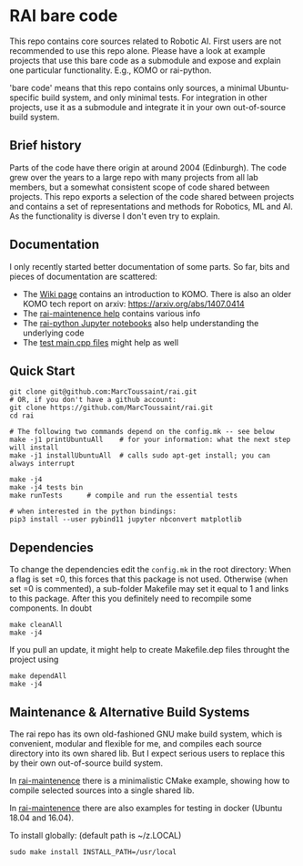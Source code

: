 # RAI bare code

This repo contains core sources related to Robotic AI. First users are
not recommended to use this repo alone.  Please have a look at example
projects that use this bare code as a submodule and expose and explain
one particular functionality. E.g., KOMO or rai-python.

'bare code' means that this repo contains only sources, a minimal
Ubuntu-specific build system, and only minimal tests. For integration
in other projects, use it as a submodule and integrate it in your own
out-of-source build system.

## Brief history

Parts of the code have there origin at around 2004 (Edinburgh). The
code grew over the years to a large repo with many projects from all
lab members, but a somewhat consistent scope of code shared between
projects. This repo exports a selection of the code shared between
projects and contains a set of representations and methods for
Robotics, ML and AI. As the functionality is diverse I don't even try
to explain.

## Documentation

I only recently started better documentation of some parts. So far, bits and pieces of documentation are scattered:
* The [Wiki page](../../wiki) contains an introduction to KOMO. There is also an older KOMO tech report on arxiv: <https://arxiv.org/abs/1407.0414>
* The [rai-maintenence help](https://github.com/MarcToussaint/rai-maintenance/tree/master/help) contains various info
* The [rai-python Jupyter notebooks](https://github.com/MarcToussaint/rai-python/tree/master/docs) also help understanding the underlying code
* The [test main.cpp files](test/) might help as well

## Quick Start

```
git clone git@github.com:MarcToussaint/rai.git
# OR, if you don't have a github account:
git clone https://github.com/MarcToussaint/rai.git
cd rai

# The following two commands depend on the config.mk -- see below
make -j1 printUbuntuAll    # for your information: what the next step will install
make -j1 installUbuntuAll  # calls sudo apt-get install; you can always interrupt

make -j4
make -j4 tests bin
make runTests      # compile and run the essential tests

# when interested in the python bindings:
pip3 install --user pybind11 jupyter nbconvert matplotlib
```

## Dependencies

To change the dependencies edit the `config.mk` in the root directory:
When a flag is set =0, this forces that this package is not
used. Otherwise (when set =0 is commented), a sub-folder Makefile may
set it equal to 1 and links to this package. After this you definitely
need to recompile some components. In doubt
```
make cleanAll
make -j4
```

If you pull an update, it might help to create Makefile.dep files
throught the project using
```
make dependAll
make -j4
```

## Maintenance & Alternative Build Systems

The rai repo has its own old-fashioned GNU make build system, which is convenient, modular and flexible for me, and compiles each source directory into its own shared lib. But I expect serious users to replace this by their own out-of-source build system.

In [rai-maintenence](https://github.com/MarcToussaint/rai-maintenance/tree/master/buildAlternatives) there is a minimalistic CMake example, showing how to compile selected sources into a single shared lib.

In [rai-maintenence](https://github.com/MarcToussaint/rai-maintenance/tree/master/docker) there are also examples for testing in docker (Ubuntu 18.04 and 16.04).

To install globally: (default path is ~/z.LOCAL)
```
sudo make install INSTALL_PATH=/usr/local
```
